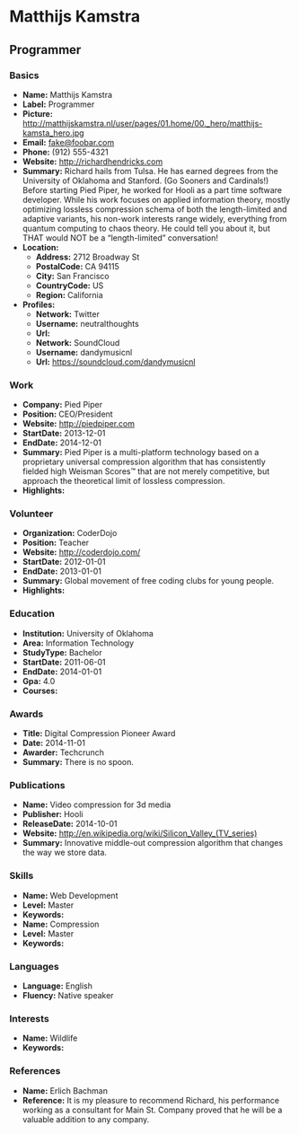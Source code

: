 # Matthijs Kamstra
## Programmer


### Basics
 
- **Name:** Matthijs Kamstra
- **Label:** Programmer
- **Picture:** http://matthijskamstra.nl/user/pages/01.home/00._hero/matthijs-kamsta_hero.jpg
- **Email:** fake@foobar.com
- **Phone:** (912) 555-4321
- **Website:** http://richardhendricks.com
- **Summary:** Richard hails from Tulsa. He has earned degrees from the University of Oklahoma and Stanford. (Go Sooners and Cardinals!) Before starting Pied Piper, he worked for Hooli as a part time software developer. While his work focuses on applied information theory, mostly optimizing lossless compression schema of both the length-limited and adaptive variants, his non-work interests range widely, everything from quantum computing to chaos theory. He could tell you about it, but THAT would NOT be a “length-limited” conversation!
- **Location:** 
	- **Address:** 2712 Broadway St
	- **PostalCode:** CA 94115
	- **City:** San Francisco
	- **CountryCode:** US
	- **Region:** California
- **Profiles:** 
	- **Network:** Twitter
	- **Username:** neutralthoughts
	- **Url:** 
	- **Network:** SoundCloud
	- **Username:** dandymusicnl
	- **Url:** https://soundcloud.com/dandymusicnl

### Work
 
- **Company:** Pied Piper
- **Position:** CEO/President
- **Website:** http://piedpiper.com
- **StartDate:** 2013-12-01
- **EndDate:** 2014-12-01
- **Summary:** Pied Piper is a multi-platform technology based on a proprietary universal compression algorithm that has consistently fielded high Weisman Scores™ that are not merely competitive, but approach the theoretical limit of lossless compression.
- **Highlights:** 

### Volunteer
 
- **Organization:** CoderDojo
- **Position:** Teacher
- **Website:** http://coderdojo.com/
- **StartDate:** 2012-01-01
- **EndDate:** 2013-01-01
- **Summary:** Global movement of free coding clubs for young people.
- **Highlights:** 

### Education
 
- **Institution:** University of Oklahoma
- **Area:** Information Technology
- **StudyType:** Bachelor
- **StartDate:** 2011-06-01
- **EndDate:** 2014-01-01
- **Gpa:** 4.0
- **Courses:** 

### Awards
 
- **Title:** Digital Compression Pioneer Award
- **Date:** 2014-11-01
- **Awarder:** Techcrunch
- **Summary:** There is no spoon.

### Publications
 
- **Name:** Video compression for 3d media
- **Publisher:** Hooli
- **ReleaseDate:** 2014-10-01
- **Website:** http://en.wikipedia.org/wiki/Silicon_Valley_(TV_series)
- **Summary:** Innovative middle-out compression algorithm that changes the way we store data.

### Skills
 
- **Name:** Web Development
- **Level:** Master
- **Keywords:** 
- **Name:** Compression
- **Level:** Master
- **Keywords:** 

### Languages
 
- **Language:** English
- **Fluency:** Native speaker

### Interests
 
- **Name:** Wildlife
- **Keywords:** 

### References
 
- **Name:** Erlich Bachman
- **Reference:** It is my pleasure to recommend Richard, his performance working as a consultant for Main St. Company proved that he will be a valuable addition to any company.
